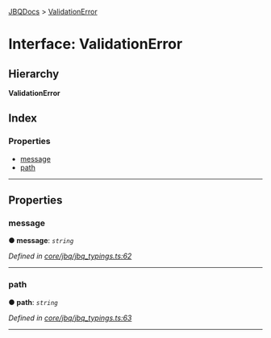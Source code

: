 [JBQDocs](../README.md) > [ValidationError](../interfaces/validationerror.md)

# Interface: ValidationError

## Hierarchy

**ValidationError**

## Index

### Properties

* [message](validationerror.md#message)
* [path](validationerror.md#path)

---

## Properties

<a id="message"></a>

###  message

**● message**: *`string`*

*Defined in [core/jbq/jbq_typings.ts:62](https://github.com/krnik/vjs-validator/blob/4b489fe/src/core/jbq/jbq_typings.ts#L62)*

___
<a id="path"></a>

###  path

**● path**: *`string`*

*Defined in [core/jbq/jbq_typings.ts:63](https://github.com/krnik/vjs-validator/blob/4b489fe/src/core/jbq/jbq_typings.ts#L63)*

___

